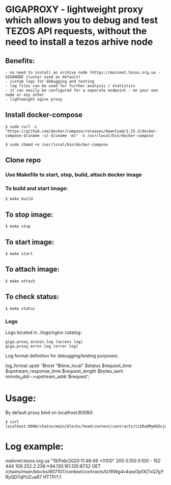 # GIGAPROXY - lightweight proxy which allows you to debug and test TEZOS API requests, without the need to install a tezos arhive  node

## Benefits:
	- no need to install an archive node (https://mainnet.tezos.org.ua - GIGANODE cluster used as default)
	- custom logs for debugging and testing
	- log files can be used for further analysis / statistics
	- it can easily be configured for a separate endpoint - on your own node or any other
	- lightweight nginx proxy

## Install docker-compose

	$ sudo curl -L "https://github.com/docker/compose/releases/download/1.25.3/docker-compose-$(uname -s)-$(uname -m)" -o /usr/local/bin/docker-compose

	$ sudo chmod +x /usr/local/bin/docker-compose

## Clone repo

### Use Makefile to start, stop, build, attach docker image

### To build and start image:
	$ make build

## To stop image:
	$ make stop

## To start image:
	$ make start

## To attach image:
	$ make attach
	
## To check status:
	$ make status

### Logs
Logs located in ./logs/nginx catalog:
	
	giga.proxy_access.log (access log)  
	giga.proxy_error.log (error log)

Log format definition for debugging/testing purposes:

log_format upstr '$host "$time_local" $status $request_time $upstream_response_time $request_length $bytes_sent $remote_addr->$upstream_addr $request';

# Usage: 
By default proxy bind on localhost:80080:

	$ curl localhost:8080/chains/main/blocks/head/context/contracts/tz1RaQMyWSExjoykpbA9Ga241WeMEGutXqLF

# Log example:

mainnet.tezos.org.ua "19/Feb/2020:11:46:46 +0100" 200 0.100 0.100 - 152 444 109.252.2.236->94.130.161.135:8732 GET /chains/main/blocks/807107/context/contracts/tz1RWg4v4qwi3p1XjTxQ7gYRyQD7qPUZuaR7 HTTP/1.1
